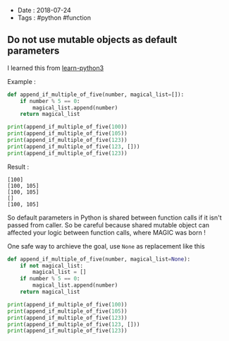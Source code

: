 - Date : 2018-07-24
- Tags : #python #function

## Do not use mutable objects as default parameters

I learned this from [learn-python3](https://github.com/jerry-git/learn-python3/blob/master/notebooks/beginner/functions.ipynb)

Example :

```python
def append_if_multiple_of_five(number, magical_list=[]):
    if number % 5 == 0:
        magical_list.append(number)
    return magical_list

print(append_if_multiple_of_five(100))
print(append_if_multiple_of_five(105))
print(append_if_multiple_of_five(123))
print(append_if_multiple_of_five(123, []))
print(append_if_multiple_of_five(123))
```

Result :

```
[100]
[100, 105]
[100, 105]
[]
[100, 105]
```

So default parameters in Python is shared between function calls if it isn't passed from caller. So be careful because shared mutable object can affected your logic between function calls, where MAGIC was born !

One safe way to archieve the goal, use `None` as replacement like this

```python
def append_if_multiple_of_five(number, magical_list=None):
    if not magical_list:
        magical_list = []
    if number % 5 == 0:
        magical_list.append(number)
    return magical_list

print(append_if_multiple_of_five(100))
print(append_if_multiple_of_five(105))
print(append_if_multiple_of_five(123))
print(append_if_multiple_of_five(123, []))
print(append_if_multiple_of_five(123))
```

